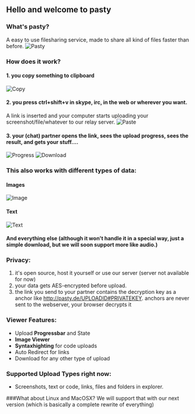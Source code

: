 ## Hello and welcome to pasty

### What's pasty?
A easy to use filesharing service, made to share all kind of files faster than before.
![Pasty](http://i.imgur.com/56uab30.png)

### How does it work?
#### 1. you copy something to clipboard
![Copy](http://i.imgur.com/p36dipz.png)

#### 2. you press **ctrl+shift+v** in skype, irc, in the web or wherever you want.
   A link is inserted and your computer starts uploading your screenshot/file/whatever to our relay server.
![Paste](http://i.imgur.com/2esU2ST.png)

#### 3. your (chat) partner opens the link, sees the upload progress, sees the result, and gets your stuff....
![Progress](http://i.imgur.com/Qo2w0EY.jpg)
![Download](http://i.imgur.com/4ACuYXn.jpg)

### This also works with different types of data:
#### Images
![Image](http://i.imgur.com/QDI6lbp.jpg)

#### Text
![Text](http://i.imgur.com/DVxm9t2.jpg)

#### And everything else (although it won't handle it in a special way, just a simple download, but we will soon support more like audio.)

### Privacy:
1. it's open source, host it yourself or use our server (server not available for now)
2. your data gets AES-encrypted before upload.
3. the link you send to your partner contains the decryption key as a anchor like http://pasty.de/UPLOADID#PRIVATEKEY. anchors are never sent to the webserver, your browser decrypts it

### Viewer Features:
* Upload **Progressbar** and State
* **Image Viewer**
* **Syntaxhighting** for code uploads
* Auto Redirect for links
* Download for any other type of upload

### Supported Upload Types right now:
- Screenshots, text or code, links, files and folders in explorer.

###What about Linux and MacOSX?
We will support that with our next version (which is basically a complete rewrite of everything)